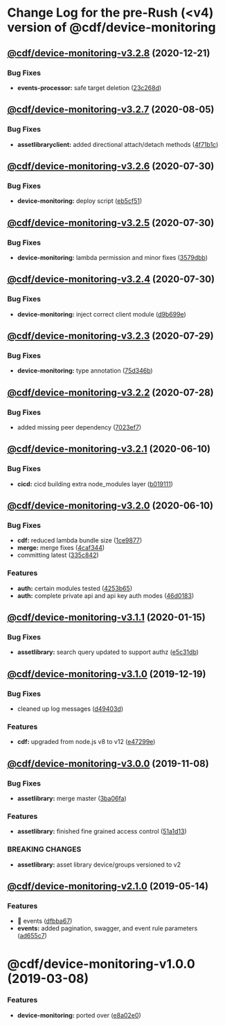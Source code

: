 # Change Log for the pre-Rush (<v4) version of @cdf/device-monitoring

## [@cdf/device-monitoring-v3.2.8](@cdf/device-monitoring-v3.2.7...@cdf/device-monitoring-v3.2.8) (2020-12-21)

### Bug Fixes

- **events-processor:** safe target deletion ([23c268d](23c268d1ca40e1b53c8d371f8fb22d0bf34c885f))

## [@cdf/device-monitoring-v3.2.7](@cdf/device-monitoring-v3.2.6...@cdf/device-monitoring-v3.2.7) (2020-08-05)

### Bug Fixes

- **assetlibraryclient:** added directional attach/detach methods ([4f71b1c](4f71b1cc404118d18bd45914af9d0f403e61352c))

## [@cdf/device-monitoring-v3.2.6](@cdf/device-monitoring-v3.2.5...@cdf/device-monitoring-v3.2.6) (2020-07-30)

### Bug Fixes

- **device-monitoring:** deploy script ([eb5cf51](eb5cf51923577f5f874de965988e890804d77ae9))

## [@cdf/device-monitoring-v3.2.5](@cdf/device-monitoring-v3.2.4...@cdf/device-monitoring-v3.2.5) (2020-07-30)

### Bug Fixes

- **device-monitoring:** lambda permission and minor fixes ([3579dbb](3579dbbe06d227b003d04229fe53091e867eeb13))

## [@cdf/device-monitoring-v3.2.4](@cdf/device-monitoring-v3.2.3...@cdf/device-monitoring-v3.2.4) (2020-07-30)

### Bug Fixes

- **device-monitoring:** inject correct client module ([d9b699e](d9b699e5a320736fb7d2a694e2cb73155fbe53c6))

## [@cdf/device-monitoring-v3.2.3](@cdf/device-monitoring-v3.2.2...@cdf/device-monitoring-v3.2.3) (2020-07-29)

### Bug Fixes

- **device-monitoring:** type annotation ([75d346b](75d346b6561d2f57b4a141f33c4d0ca16a16712d))

## [@cdf/device-monitoring-v3.2.2](@cdf/device-monitoring-v3.2.1...@cdf/device-monitoring-v3.2.2) (2020-07-28)

### Bug Fixes

- added missing peer dependency ([7023ef7](7023ef7b2813cecf590003feb9c829deb04217b2))

## [@cdf/device-monitoring-v3.2.1](@cdf/device-monitoring-v3.2.0...@cdf/device-monitoring-v3.2.1) (2020-06-10)

### Bug Fixes

- **cicd:** cicd building extra node_modules layer ([b019111](b019111adadea7bac04ed3aaa35254c3137615e0))

## [@cdf/device-monitoring-v3.2.0](@cdf/device-monitoring-v3.1.1...@cdf/device-monitoring-v3.2.0) (2020-06-10)

### Bug Fixes

- **cdf:** reduced lambda bundle size ([1ce9877](1ce9877878831dac78b00ddbc5589cadead19d53))
- **merge:** merge fixes ([4caf344](4caf3445de7d35f0abd33718244aa5f0de88021c))
- committing latest ([335c842](335c84223ab2a860c52766559b220170a64c7c17))

### Features

- **auth:** certain modules tested ([4253b65](4253b65750e52dd962a3a42dde05626044bb79cc))
- **auth:** complete private api and api key auth modes ([46d0183](46d0183e779e21a7ad39e879481b369bec2d060f))

## [@cdf/device-monitoring-v3.1.1](@cdf/device-monitoring-v3.1.0...@cdf/device-monitoring-v3.1.1) (2020-01-15)

### Bug Fixes

- **assetlibrary:** search query updated to support authz ([e5c31db](e5c31db609841406d98733e62e3ed93073ffbb1f))

## [@cdf/device-monitoring-v3.1.0](@cdf/device-monitoring-v3.0.0...@cdf/device-monitoring-v3.1.0) (2019-12-19)

### Bug Fixes

- cleaned up log messages ([d49403d](d49403d11f3f73ea8c5ce061bfa790ec40cd8c13))

### Features

- **cdf:** upgraded from node.js v8 to v12 ([e47299e](e47299ee399acf6554a0845048c4fed99251c2b1))

## [@cdf/device-monitoring-v3.0.0](@cdf/device-monitoring-v2.1.0...@cdf/device-monitoring-v3.0.0) (2019-11-08)

### Bug Fixes

- **assetlibrary:** merge master ([3ba06fa](3ba06fa9fc5b264ceaed0f97ccf45fab97d57a08))

### Features

- **assetlibrary:** finished fine grained access control ([51a1d13](51a1d134ec48be2d62edc575998752ff866230bf))

### BREAKING CHANGES

- **assetlibrary:** asset library device/groups versioned to v2

## [@cdf/device-monitoring-v2.1.0](@cdf/device-monitoring-v2.0.0...@cdf/device-monitoring-v2.1.0) (2019-05-14)

### Features

- 🎸 events ([dfbba67](dfbba67))
- **events:** added pagination, swagger, and event rule parameters ([ad655c7](ad655c7))

# @cdf/device-monitoring-v1.0.0 (2019-03-08)

### Features

- **device-monitoring:** ported over ([e8a02e0](e8a02e0))
